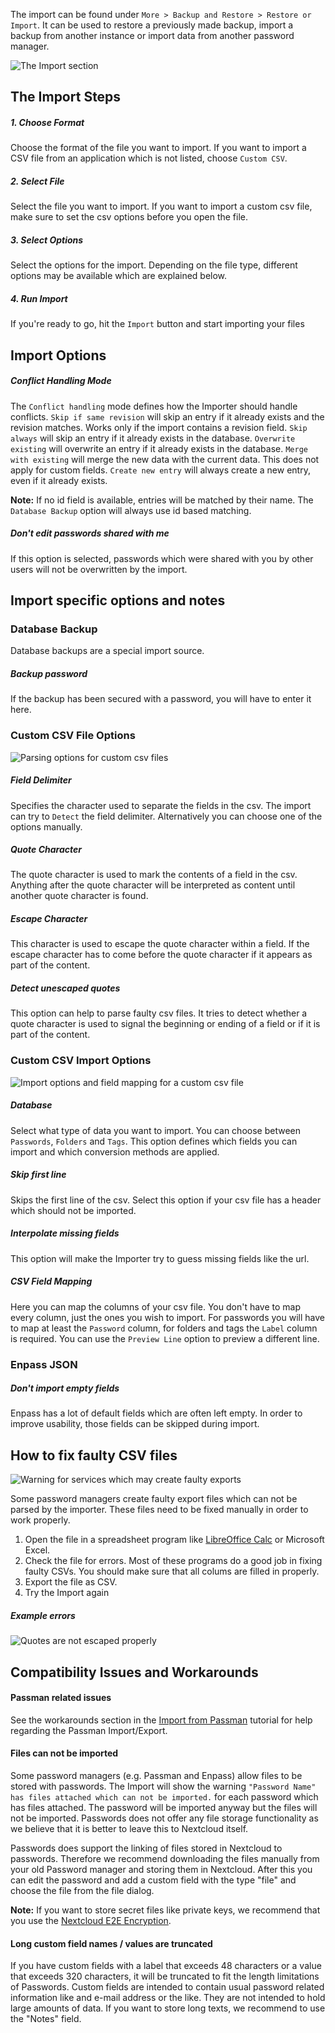 The import can be found under `More > Backup and Restore > Restore or Import`.
It can be used to restore a previously made backup, import a backup from another instance or import data from another password manager.

![The Import section](_files/import-section.png)



## The Import Steps
##### 1. Choose Format
Choose the format of the file you want to import.
If you want to import a CSV file from an application which is not listed, choose `Custom CSV`.

##### 2. Select File
Select the file you want to import.
If you want to import a custom csv file, make sure to set the csv options before you open the file.

##### 3. Select Options
Select the options for the import.
Depending on the file type, different options may be available which are explained below.

##### 4. Run Import
If you're ready to go, hit the `Import` button and start importing your files



## Import Options
##### Conflict Handling Mode
The `Conflict handling` mode defines how the Importer should handle conflicts.
`Skip if same revision` will skip an entry if it already exists and the revision matches. Works only if the import contains a revision field.
`Skip always` will skip an entry if it already exists in the database.
`Overwrite existing` will overwrite an entry if it already exists in the database.
`Merge with existing` will merge the new data with the current data. This does not apply for custom fields.
`Create new entry` will always create a new entry, even if it already exists.

**Note:** If no id field is available, entries will be matched by their name. The `Database Backup` option will always use id based matching.

##### Don't edit passwords shared with me
If this option is selected, passwords which were shared with you by other users will not be overwritten by the import.



## Import specific options and notes
### Database Backup
Database backups are a special import source.

##### Backup password
If the backup has been secured with a password, you will have to enter it here.

### Custom CSV File Options
![Parsing options for custom csv files](_files/import-custom-csv-options.png)

##### Field Delimiter
Specifies the character used to separate the fields in the csv. 
The import can try to `Detect` the field delimiter.
Alternatively you can choose one of the options manually.

##### Quote Character
The quote character is used to mark the contents of a field in the csv. 
Anything after the quote character will be interpreted as content until another quote character is found.

##### Escape Character
This character is used to escape the quote character within a field. 
If the escape character has to come before the quote character if it appears as part of the content.

##### Detect unescaped quotes
This option can help to parse faulty csv files. 
It tries to detect whether a quote character is used to signal the beginning or ending of a field or if it is part of the content.

### Custom CSV Import Options
![Import options and field mapping for a custom csv file](_files/import-custom-csv-mapping.png)

##### Database
Select what type of data you want to import.
You can choose between `Passwords`, `Folders` and `Tags`.
This option defines which fields you can import and which conversion methods are applied.

##### Skip first line
Skips the first line of the csv.
Select this option if your csv file has a header which should not be imported.

##### Interpolate missing fields
This option will make the Importer try to guess missing fields like the url.

##### CSV Field Mapping
Here you can map the columns of your csv file. 
You don't have to map every column, just the ones you wish to import.
For passwords you will have to map at least the `Password` column, for folders and tags the `Label` column is required.
You can use the `Preview Line` option to preview a different line.

### Enpass JSON

##### Don't import empty fields
Enpass has a lot of default fields which are often left empty.
In order to improve usability, those fields can be skipped during import.


## How to fix faulty CSV files
![Warning for services which may create faulty exports](_files/import-faulty-csv.png)

Some password managers create faulty export files which can not be parsed by the importer.
These files need to be fixed manually in order to work properly.

1. Open the file in a spreadsheet program like [LibreOffice Calc](https://libreoffice.org) or Microsoft Excel.
2. Check the file for errors. Most of these programs do a good job in fixing faulty CSVs. You should make sure that all colums are filled in properly.
3. Export the file as CSV.
4. Try the Import again

##### Example errors
![Quotes are not escaped properly](_files/import-faulty-csv-error.png)



## Compatibility Issues and Workarounds
#### Passman related issues
See the workarounds section in the [Import from Passman](../Import/Import-from-Passman#compatibility-issues-and-workarounds-for-the-passwords-import) tutorial for help regarding the Passman Import/Export.

#### Files can not be imported
Some password managers (e.g. Passman and Enpass) allow files to be stored with passwords.
The Import will show the warning `"Password Name" has files attached which can not be imported.` for each password which has files attached.
The password will be imported anyway but the files will not be imported.
Passwords does not offer any file storage functionality as we believe that it is better to leave this to Nextcloud itself.

Passwords does support the linking of files stored in Nextcloud to passwords.
Therefore we recommend downloading the files manually from your old Password manager and storing them in Nextcloud.
After this you can edit the password and add a custom field with the type "file" and choose the file from the file dialog.

**Note:** If you want to store secret files like private keys, we recommend that you use the [Nextcloud E2E Encryption](https://nextcloud.com/endtoend/).

#### Long custom field names / values are truncated
If you have custom fields with a label that exceeds 48 characters or a value that exceeds 320 characters, it will be truncated to fit the length limitations of Passwords.
Custom fields are intended to contain usual password related information like and e-mail address or the like.
They are not intended to hold large amounts of data.
If you want to store long texts, we recommend to use the "Notes" field.

